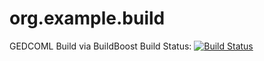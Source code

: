 org.example.build
=================

GEDCOML Build via BuildBoost 
Build Status: [![Build Status](https://secure.travis-ci.org/FunThomas424242/ghproject.builds.png)](http://travis-ci.org/FunThomas424242/ghproject.builds)
